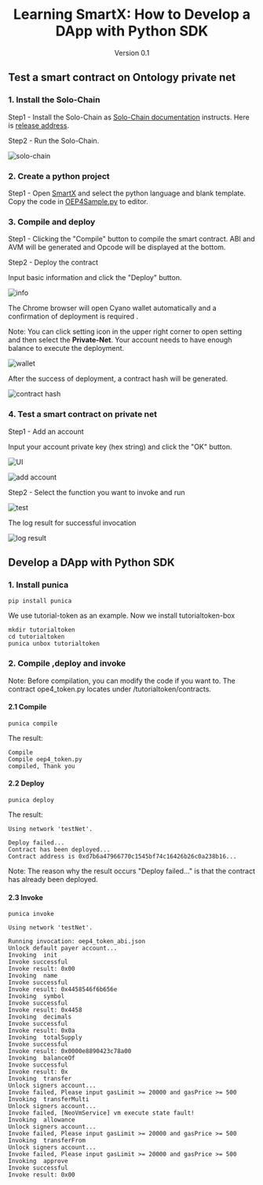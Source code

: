 <h1 align="center">Learning SmartX: How to Develop a DApp with Python SDK</h1>
<p align="center" class="version">Version 0.1</p>

## Test a smart contract on Ontology private net

### 1. Install the Solo-Chain

Step1 - Install the Solo-Chain as [Solo-Chain documentation](https://github.com/punicasuite/solo-chain) instructs. Here is [release address](https://github.com/punicasuite/solo-chain/releases).

Step2 - Run the Solo-Chain.

![solo-chain](https://upload-images.jianshu.io/upload_images/150344-d6985a21a09649f9.png?imageMogr2/auto-orient/strip%7CimageView2/2/w/1240)

### 2. Create a python project

Step1 - Open [SmartX](https://smartx.ont.io) and select the python language and blank template. Copy the code in [OEP4Sample.py](https://github.com/tonyclarking/python-template/blob/master/OEP4Sample/OEP4Sample.py](https://github.com/tonyclarking/python-template/blob/master/OEP4Sample/OEP4Sample.py)
) to editor.


### 3. Compile and deploy

Step1 - Clicking the "Compile" button to compile the smart contract. ABI and AVM will be generated and Opcode will be displayed at the bottom.

Step2 - Deploy the contract

Input basic information and click the "Deploy" button.

![info](https://upload-images.jianshu.io/upload_images/150344-3a034864ce002d45.png?imageMogr2/auto-orient/strip%7CimageView2/2/w/1240)

The Chrome browser will open Cyano wallet automatically and a confirmation of  deployment is required .

Note: You can click setting icon in the upper right corner to open setting and then select the **Private-Net**. Your account needs to have enough balance to execute the deployment. 

![wallet](https://upload-images.jianshu.io/upload_images/150344-da73fd59ddda019a.png?imageMogr2/auto-orient/strip%7CimageView2/2/w/1240)

After the success of deployment, a contract hash will be generated.

![contract hash](https://upload-images.jianshu.io/upload_images/150344-4da9a4356ed39f08.png?imageMogr2/auto-orient/strip%7CimageView2/2/w/1240)

### 4. Test a smart contract on private net

Step1 - Add an account

Input your account private key (hex string) and click the "OK" button.

![UI](https://upload-images.jianshu.io/upload_images/150344-316134e08f8d714d.png?imageMogr2/auto-orient/strip%7CimageView2/2/w/1240)

![add account](https://upload-images.jianshu.io/upload_images/150344-d98a51d38719cfca.png?imageMogr2/auto-orient/strip%7CimageView2/2/w/1240)

Step2 - Select the function you want to invoke and run

![test](https://upload-images.jianshu.io/upload_images/150344-2fb5ed14a314dfed.png?imageMogr2/auto-orient/strip%7CimageView2/2/w/1240)

The log result for successful invocation

![log result](https://upload-images.jianshu.io/upload_images/150344-bff2cb2082eec6ce.png?imageMogr2/auto-orient/strip%7CimageView2/2/w/1240)


## Develop a DApp with Python SDK

### 1. Install punica

```
pip install punica
```

We use tutorial-token as an example. Now we install tutorialtoken-box

```
mkdir tutorialtoken
cd tutorialtoken
punica unbox tutorialtoken
```

### 2. Compile ,deploy and invoke

Note: Before compilation, you can modify the code if you want to. The contract ope4_token.py locates under /tutorialtoken/contracts. 

#### 2.1 Compile

```
punica compile
```

The result:

```
Compile
Compile oep4_token.py
compiled, Thank you
```

#### 2.2 Deploy

```
punica deploy
```

The result:

```
Using network 'testNet'.

Deploy failed...
Contract has been deployed...
Contract address is 0xd7b6a47966770c1545bf74c16426b26c0a238b16...
```

Note: The reason why the result occurs "Deploy failed..." is that the contract has already been deployed.

#### 2.3 Invoke

```
punica invoke
```

```
Using network 'testNet'.

Running invocation: oep4_token_abi.json
Unlock default payer account...
Invoking  init
Invoke successful
Invoke result: 0x00
Invoking  name
Invoke successful
Invoke result: 0x4458546f6b656e
Invoking  symbol
Invoke successful
Invoke result: 0x4458
Invoking  decimals
Invoke successful
Invoke result: 0x0a
Invoking  totalSupply
Invoke successful
Invoke result: 0x0000e8890423c78a00
Invoking  balanceOf
Invoke successful
Invoke result: 0x
Invoking  transfer
Unlock signers account...
Invoke failed, Please input gasLimit >= 20000 and gasPrice >= 500
Invoking  transferMulti
Unlock signers account...
Invoke failed, [NeoVmService] vm execute state fault!
Invoking  allowance
Unlock signers account...
Invoke failed, Please input gasLimit >= 20000 and gasPrice >= 500
Invoking  transferFrom
Unlock signers account...
Invoke failed, Please input gasLimit >= 20000 and gasPrice >= 500
Invoking  approve
Invoke successful
Invoke result: 0x00
```





